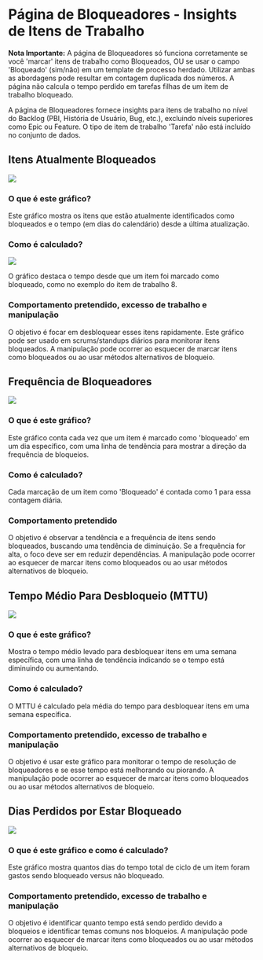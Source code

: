 # Página de Bloqueadores - Insights de Itens de Trabalho

**Nota Importante:** A página de Bloqueadores só funciona corretamente se você 'marcar' itens de trabalho como Bloqueados, OU se usar o campo 'Bloqueado' (sim/não) em um template de processo herdado. Utilizar ambas as abordagens pode resultar em contagem duplicada dos números. A página não calcula o tempo perdido em tarefas filhas de um item de trabalho bloqueado.

A página de Bloqueadores fornece insights para itens de trabalho no nível do Backlog (PBI, História de Usuário, Bug, etc.), excluindo níveis superiores como Epic ou Feature. O tipo de item de trabalho 'Tarefa' não está incluído no conjunto de dados.

## Itens Atualmente Bloqueados
![](https://raw.githubusercontent.com/nbrown02/FlowViz/main/Screenshots/Currently%20Blocked.png)

### O que é este gráfico?
Este gráfico mostra os itens que estão atualmente identificados como bloqueados e o tempo (em dias do calendário) desde a última atualização.

### Como é calculado?
![](https://raw.githubusercontent.com/nbrown02/FlowViz/main/Screenshots/Blocked1.png)

O gráfico destaca o tempo desde que um item foi marcado como bloqueado, como no exemplo do item de trabalho 8.

### Comportamento pretendido, excesso de trabalho e manipulação
O objetivo é focar em desbloquear esses itens rapidamente. Este gráfico pode ser usado em scrums/standups diários para monitorar itens bloqueados. A manipulação pode ocorrer ao esquecer de marcar itens como bloqueados ou ao usar métodos alternativos de bloqueio.

## Frequência de Bloqueadores
![](https://raw.githubusercontent.com/nbrown02/FlowViz/main/Screenshots/Daily%20Blocked.png)

### O que é este gráfico?
Este gráfico conta cada vez que um item é marcado como 'bloqueado' em um dia específico, com uma linha de tendência para mostrar a direção da frequência de bloqueios.

### Como é calculado?
Cada marcação de um item como 'Bloqueado' é contada como 1 para essa contagem diária.

### Comportamento pretendido
O objetivo é observar a tendência e a frequência de itens sendo bloqueados, buscando uma tendência de diminuição. Se a frequência for alta, o foco deve ser em reduzir dependências. A manipulação pode ocorrer ao esquecer de marcar itens como bloqueados ou ao usar métodos alternativos de bloqueio.

## Tempo Médio Para Desbloqueio (MTTU)
![](https://raw.githubusercontent.com/nbrown02/FlowViz/main/Screenshots/MTTU.png)

### O que é este gráfico?
Mostra o tempo médio levado para desbloquear itens em uma semana específica, com uma linha de tendência indicando se o tempo está diminuindo ou aumentando.

### Como é calculado?
O MTTU é calculado pela média do tempo para desbloquear itens em uma semana específica.

### Comportamento pretendido, excesso de trabalho e manipulação
O objetivo é usar este gráfico para monitorar o tempo de resolução de bloqueadores e se esse tempo está melhorando ou piorando. A manipulação pode ocorrer ao esquecer de marcar itens como bloqueados ou ao usar métodos alternativos de bloqueio.

## Dias Perdidos por Estar Bloqueado
![](https://raw.githubusercontent.com/nbrown02/FlowViz/main/Screenshots/Days%20Lost.png)

### O que é este gráfico e como é calculado?
Este gráfico mostra quantos dias do tempo total de ciclo de um item foram gastos sendo bloqueado versus não bloqueado.

### Comportamento pretendido, excesso de trabalho e manipulação
O objetivo é identificar quanto tempo está sendo perdido devido a bloqueios e identificar temas comuns nos bloqueios. A manipulação pode ocorrer ao esquecer de marcar itens como bloqueados ou ao usar métodos alternativos de bloqueio.
